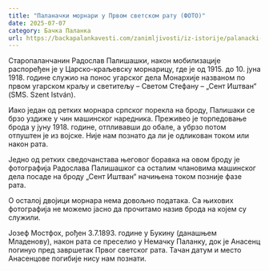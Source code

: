 ```yaml
---
title: "Паланачки морнари у Првом светском рату (ФОТО)"
date: 2025-07-07
category: Бачка Паланка
url: https://backapalankavesti.com/zanimljivosti/iz-istorije/palanacki-mornari-u-prvom-svetskom-ratu-foto2/
---
```


Старопаланчанин Радослав Палишашки, након мобилизације распоређен је у Царско-краљевску морнарицу, где је од 1915. до 10. јуна 1918. године служио на понос угарског дела Монархије названом по првом угарском краљу и светитељу – Светом Стефану – „Сент Иштван“ (SMS. Szent István).

Иако један од ретких морнара српског порекла на броду, Палишаки се брзо уздиже у чин машинског наредника. Преживео је торпедовање брода у јуну 1918. године, отпливавши до обале, а убрзо потом отпуштен је из војске. Није нам познато да ли је одликован током или након рата.

Једно од ретких сведочанстава његовог боравка на овом броду је фотографија Радослава Палишашког са осталим члановима машинског дела посаде на броду „Сент Иштван“ начињена током позније фазе рата.

О осталој двојици морнара нема довољно података. Са њихових фотографија не можемо јасно да прочитамо назив брода на којем су служили.

Јозеф Мостфох, рођен 3.7.1893. године у Букину (данашњем Младенову), након рата се преселио у Немачку Паланку, док је Анасенц погинуо пред завршетак Првог светског рата. Тачан датум и место Анасенцове погибије нису нам познати.
